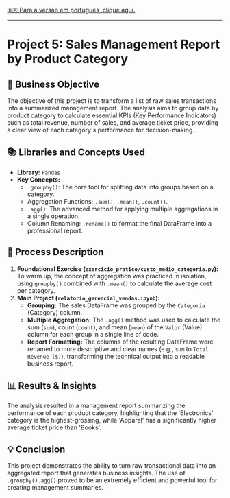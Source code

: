 [🇧🇷 Para a versão em português, clique aqui.](./LEIA-ME.md)

---

# Project 5: Sales Management Report by Product Category

## 🎯 Business Objective
The objective of this project is to transform a list of raw sales transactions into a summarized management report. The analysis aims to group data by product category to calculate essential KPIs (Key Performance Indicators) such as total revenue, number of sales, and average ticket price, providing a clear view of each category's performance for decision-making.

## 📚 Libraries and Concepts Used
-   **Library:** `Pandas`
-   **Key Concepts:**
    -   `.groupby()`: The core tool for splitting data into groups based on a category.
    -   Aggregation Functions: `.sum()`, `.mean()`, `.count()`.
    -   `.agg()`: The advanced method for applying multiple aggregations in a single operation.
    -   Column Renaming: `.rename()` to format the final DataFrame into a professional report.

## 📖 Process Description
1.  **Foundational Exercise (`exercicio_pratico/custo_medio_categoria.py`):** To warm up, the concept of aggregation was practiced in isolation, using `groupby()` combined with `.mean()` to calculate the average cost per category.
2.  **Main Project (`relatorio_gerencial_vendas.ipynb`):**
    -   **Grouping:** The sales DataFrame was grouped by the `Categoria` (Category) column.
    -   **Multiple Aggregation:** The `.agg()` method was used to calculate the sum (`sum`), count (`count`), and mean (`mean`) of the `Valor` (Value) column for each group in a single line of code.
    -   **Report Formatting:** The columns of the resulting DataFrame were renamed to more descriptive and clear names (e.g., `sum` to `Total Revenue ($)`), transforming the technical output into a readable business report.

## 📊 Results & Insights
The analysis resulted in a management report summarizing the performance of each product category, highlighting that the 'Electronics' category is the highest-grossing, while 'Apparel' has a significantly higher average ticket price than 'Books'.

## 💡 Conclusion
This project demonstrates the ability to turn raw transactional data into an aggregated report that generates business insights. The use of `.groupby().agg()` proved to be an extremely efficient and powerful tool for creating management summaries.
